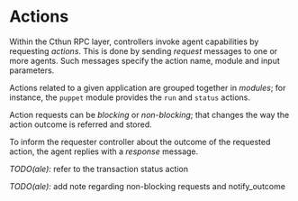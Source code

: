 Actions
===

Within the Cthun RPC layer, controllers invoke agent capabilities by requesting
*actions*. This is done by sending *request* messages to one or more agents.
Such messages specify the action name, module and input parameters.

Actions related to a given application are grouped together in *modules*; for
instance, the `puppet` module provides the `run` and `status` actions.

Action requests can be *blocking* or *non-blocking*; that changes the way the
action outcome is referred and stored.

To inform the requester controller about the outcome of the requested action,
the agent replies with a *response* message.

*TODO(ale):* refer to the transaction status action

*TODO(ale):* add note regarding non-blocking requests and notify_outcome

[1]: request_response.md
